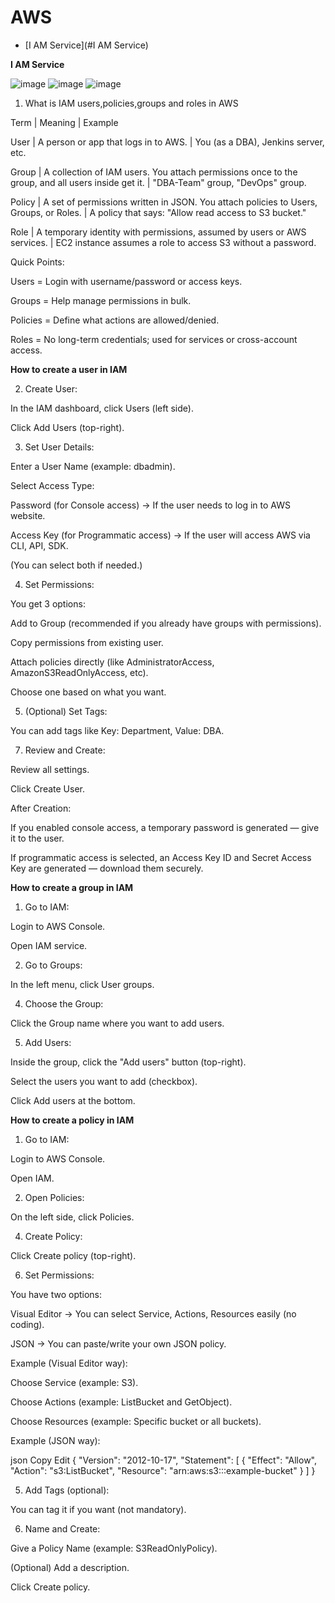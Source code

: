 # AWS

- [I AM Service](#I AM Service)

**I AM Service**

![image](https://github.com/user-attachments/assets/e6f11697-a64c-4ddf-bbf8-542be73daeed)
![image](https://github.com/user-attachments/assets/1c6e0d70-d375-490b-8e63-e7f35bcde540)
![image](https://github.com/user-attachments/assets/4dba025a-f30e-4e9c-8363-1f9cc777c30c)


1. What is IAM users,policies,groups and roles in AWS

Term | Meaning | Example

User | A person or app that logs in to AWS. | You (as a DBA), Jenkins server, etc.

Group | A collection of IAM users. You attach permissions once to the group, and all users inside get it. | "DBA-Team" group, "DevOps" group.

Policy | A set of permissions written in JSON. You attach policies to Users, Groups, or Roles. | A policy that says: "Allow read access to S3 bucket."

Role | A temporary identity with permissions, assumed by users or AWS services. | EC2 instance assumes a role to access S3 without a password.

Quick Points:

Users = Login with username/password or access keys.

Groups = Help manage permissions in bulk.

Policies = Define what actions are allowed/denied.

Roles = No long-term credentials; used for services or cross-account access.

**How to create a user in IAM**

2. Create User:
   
In the IAM dashboard, click Users (left side).

Click Add Users (top-right).

3. Set User Details:
   
Enter a User Name (example: dbadmin).

Select Access Type:

Password (for Console access) → If the user needs to log in to AWS website.

Access Key (for Programmatic access) → If the user will access AWS via CLI, API, SDK.

(You can select both if needed.)

4. Set Permissions:
   
You get 3 options:

Add to Group (recommended if you already have groups with permissions).

Copy permissions from existing user.

Attach policies directly (like AdministratorAccess, AmazonS3ReadOnlyAccess, etc).

Choose one based on what you want.

5. (Optional) Set Tags:
   
You can add tags like Key: Department, Value: DBA.

7. Review and Create:
   
Review all settings.

Click Create User.

After Creation:

If you enabled console access, a temporary password is generated — give it to the user.

If programmatic access is selected, an Access Key ID and Secret Access Key are generated — download them securely.

**How to create a group in IAM**

1. Go to IAM:
   
Login to AWS Console.

Open IAM service.

2. Go to Groups:
   
In the left menu, click User groups.

4. Choose the Group:
   
Click the Group name where you want to add users.

5. Add Users:
   
Inside the group, click the "Add users" button (top-right).

Select the users you want to add (checkbox).

Click Add users at the bottom.

**How to create a policy in IAM**

1. Go to IAM:
   
Login to AWS Console.

Open IAM.

2. Open Policies:
   
On the left side, click Policies.

4. Create Policy:
   
Click Create policy (top-right).

6. Set Permissions:
   
You have two options:

Visual Editor → You can select Service, Actions, Resources easily (no coding).

JSON → You can paste/write your own JSON policy.

Example (Visual Editor way):

Choose Service (example: S3).

Choose Actions (example: ListBucket and GetObject).

Choose Resources (example: Specific bucket or all buckets).

Example (JSON way):

json
Copy
Edit
{
    "Version": "2012-10-17",
    "Statement": [
        {
            "Effect": "Allow",
            "Action": "s3:ListBucket",
            "Resource": "arn:aws:s3:::example-bucket"
        }
    ]
}

5. Add Tags (optional):

You can tag it if you want (not mandatory).

6. Name and Create:
   
Give a Policy Name (example: S3ReadOnlyPolicy).

(Optional) Add a description.

Click Create policy.


